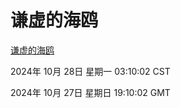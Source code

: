 # 谦虚的海鸥
[谦虚的海鸥](http://219.139.197.74:56308/qxdho/course/base/hotlink/index.php)

2024年 10月 28日 星期一 03:10:02 CST

2024年 10月 27日 星期日 19:10:02 GMT
